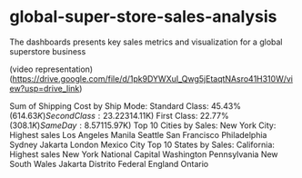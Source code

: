 # global-super-store-sales-analysis
The dashboards presents key sales metrics and visualization for a global superstore business


(video representation)
(https://drive.google.com/file/d/1pk9DYWXuI_Qwg5jEtaqtNAsro41H310W/view?usp=drive_link)


Sum of Shipping Cost by Ship Mode:
Standard Class: 45.43% ($614.63K)
Second Class: 23.22% ($314.11K)
First Class: 22.77% ($308.1K)
Same Day: 8.57% ($115.97K)
Top 10 Cities by Sales:
New York City: Highest sales
Los Angeles
Manila
Seattle
San Francisco
Philadelphia
Sydney
Jakarta
London
Mexico City
Top 10 States by Sales:
California: Highest sales
New York
National Capital
Washington
Pennsylvania
New South Wales
Jakarta
Distrito Federal
England
Ontario
